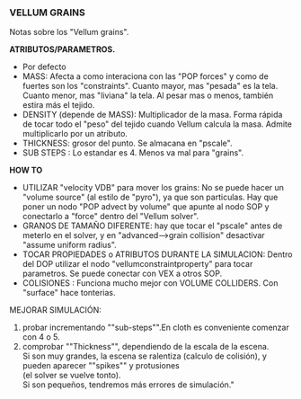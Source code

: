 ### VELLUM GRAINS  

Notas sobre los "Vellum grains".  

**ATRIBUTOS/PARAMETROS.**   
- Por defecto 
- MASS: Afecta a como interaciona con las "POP forces" y como de fuertes son los "constraints". Cuanto mayor, mas "pesada" es la tela. Cuanto menor, mas "liviana" la tela. Al pesar mas o menos, también estira más el tejido.   
- DENSITY (depende de MASS): Multiplicador de la masa. Forma rápida de tocar todo el "peso" del tejido cuando Vellum calcula la masa. Admite multiplicarlo por un atributo.   
- THICKNESS: grosor del punto. Se almacana en "pscale".   
- SUB STEPS : Lo estandar es 4. Menos va mal para "grains".   

**HOW TO**   

- UTILIZAR "velocity VDB" para mover los grains: No se puede hacer un "volume source" (al estilo de "pyro"), ya que son particulas. Hay que poner un nodo "POP advect by volume" que apunte al nodo SOP y conectarlo a "force" dentro del "Vellum solver".      
- GRANOS DE TAMAÑO DIFERENTE: hay que tocar el "pscale" antes de meterlo en el solver, y en "advanced-->grain collision" desactivar "assume uniform radius".
- TOCAR PROPIEDADES o ATRIBUTOS DURANTE LA SIMULACION: Dentro del DOP utilizar el nodo "vellumconstraintproperty" para tocar parametros. Se puede conectar con VEX a otros SOP.
- COLISIONES : Funciona mucho mejor con VOLUME COLLIDERS.  Con "surface" hace tonterias.   

MEJORAR SIMULACIÓN:   
  1) probar incrementando ""sub-steps"".En cloth es conveniente comenzar con 4 o 5.   
  2) comprobar ""Thickness"", dependiendo de la escala de la escena.   
     Si son muy grandes, la escena se ralentiza (calculo de colisión), y pueden aparecer ""spikes"" y protusiones   
     (el solver se vuelve tonto).   
     Si son pequeños, tendremos más errores de simulación."   
